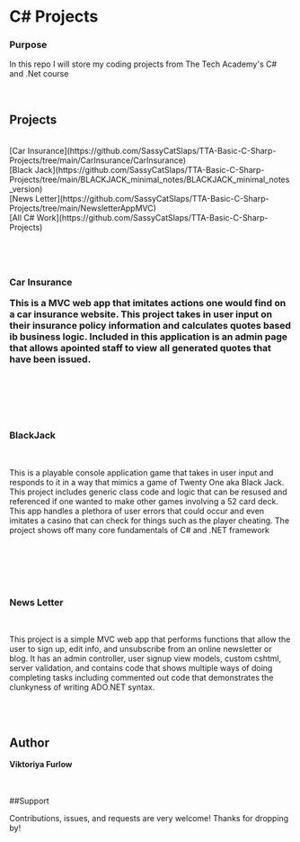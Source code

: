 <h1>C# Projects</h1>
<h3>Purpose</h3>
<p>In this repo I will store my coding projects from The Tech Academy's C# and .Net course</p>

<br />

<h2>Projects</h2>
<br />
[Car Insurance](https://github.com/SassyCatSlaps/TTA-Basic-C-Sharp-Projects/tree/main/CarInsurance/CarInsurance)
<br>
[Black Jack](https://github.com/SassyCatSlaps/TTA-Basic-C-Sharp-Projects/tree/main/BLACKJACK_minimal_notes/BLACKJACK_minimal_notes_version)
<br>
[News Letter](https://github.com/SassyCatSlaps/TTA-Basic-C-Sharp-Projects/tree/main/NewsletterAppMVC)
<br>
[All C# Work](https://github.com/SassyCatSlaps/TTA-Basic-C-Sharp-Projects)

<br />
<h1></h1>
<br />
<h3>Car Insurance</h>
<br />
<p>This is a MVC web app that imitates actions one would find on a car insurance website. This project takes in user input on their insurance policy information and calculates
quotes based ib business logic. Included in this application is an admin page that allows apointed staff to view all generated quotes that have been issued.</p>
<br />

<h1></h1>
<br />
<h3>BlackJack</h3>
<br />
<p>This is a playable console application game that takes in user input and responds to it in a way that mimics a game of Twenty One aka Black Jack. This project includes generic class code and logic that can be resused and referenced
if one wanted to make other games involving a 52 card deck. This app handles a plethora of user errors that could occur and even imitates a casino that can check for things such as the player cheating. The project 
shows off many core fundamentals of C# and .NET framework</p>
<br />

<h1></h1>
<br />
<h3>News Letter</h3>
<br />
<p>This project is a simple MVC web app that performs functions that allow the user to sign up, edit info, and unsubscribe from an online newsletter or blog. It has an admin controller, user signup view models, custom cshtml, server validation, and contains code that shows multiple ways of doing completing tasks including commented out code that demonstrates the clunkyness of writing ADO.NET syntax.</p>
<br />
<br>

## Author

**Viktoriya Furlow**
<br>
<br>
<br>

##Support

Contributions, issues, and requests are very welcome!
Thanks for dropping by!

